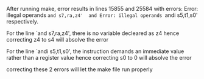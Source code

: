 After running make, error results in lines 15855 and 25584 with errors: Error: illegal operands `and s7,ra,z4' 
and Error: illegal operands `andi s5,t1,s0' respectively.

For the line `and s7,ra,z4', there is no variable decleared as z4 hence correcting
z4 to s4 will absolve the error

For the line `andi s5,t1,s0', the instruction demands an immediate value  rather than
a register value hence correcting s0 to 0 will absolve the error

correcting these 2 errors will let the make file run properly 

